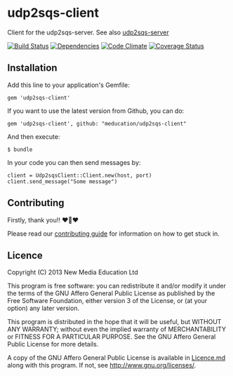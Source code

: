 # udp2sqs-client

Client for the udp2sqs-server.  See also [udp2sqs-server](https://github.com/meducation/udp2sqs-server)

[![Build Status](https://travis-ci.org/meducation/udp2sqs-client.png)](https://travis-ci.org/meducation/udp2sqs-client)
[![Dependencies](https://gemnasium.com/meducation/udp2sqs-client.png?travis)](https://gemnasium.com/meducation/udp2sqs-client)
[![Code Climate](https://codeclimate.com/github/meducation/udp2sqs-client.png)](https://codeclimate.com/github/meducation/udp2sqs-client)
[![Coverage Status](https://coveralls.io/repos/meducation/udp2sqs-client/badge.png)](https://coveralls.io/r/meducation/udp2sqs-client)


## Installation

Add this line to your application's Gemfile:

    gem 'udp2sqs-client'

If you want to use the latest version from Github, you can do:

    gem 'udp2sqs-client', github: "meducation/udp2sqs-client"

And then execute:

    $ bundle

In your code you can then send messages by:

```
client = Udp2sqsClient::Client.new(host, port)
client.send_message("Some message")
```

## Contributing

Firstly, thank you!! :heart::sparkling_heart::heart:

Please read our [contributing guide](https://github.com/meducation/udp2sqs-client/tree/master/CONTRIBUTING.md) for information on how to get stuck in.

## Licence

Copyright (C) 2013 New Media Education Ltd

This program is free software: you can redistribute it and/or modify
it under the terms of the GNU Affero General Public License as published by
the Free Software Foundation, either version 3 of the License, or
(at your option) any later version.

This program is distributed in the hope that it will be useful,
but WITHOUT ANY WARRANTY; without even the implied warranty of
MERCHANTABILITY or FITNESS FOR A PARTICULAR PURPOSE.  See the
GNU Affero General Public License for more details.

A copy of the GNU Affero General Public License is available in [Licence.md](https://github.com/meducation/udp2sqs-client/blob/master/LICENCE.md)
along with this program.  If not, see <http://www.gnu.org/licenses/>.
